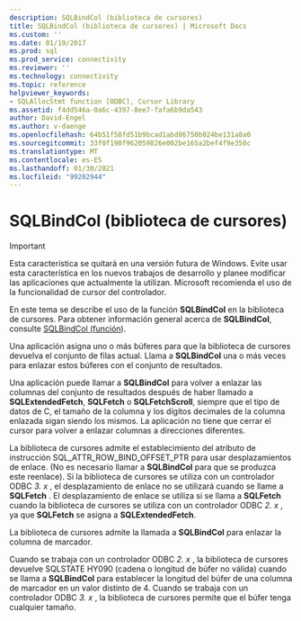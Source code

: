 ```yaml
---
description: SQLBindCol (biblioteca de cursores)
title: SQLBindCol (biblioteca de cursores) | Microsoft Docs
ms.custom: ''
ms.date: 01/19/2017
ms.prod: sql
ms.prod_service: connectivity
ms.reviewer: ''
ms.technology: connectivity
ms.topic: reference
helpviewer_keywords:
- SQLAllocStmt function [ODBC], Cursor Library
ms.assetid: f4dd546a-0a6c-4397-8ee7-fafa6b9da543
author: David-Engel
ms.author: v-daenge
ms.openlocfilehash: 64b51f58fd51b9bcad1abd86750b024be131a8a0
ms.sourcegitcommit: 33f0f190f962059826e002be165a2bef4f9e350c
ms.translationtype: MT
ms.contentlocale: es-ES
ms.lasthandoff: 01/30/2021
ms.locfileid: "99202944"
---
```

# <a name="sqlbindcol-cursor-library"></a>SQLBindCol (biblioteca de cursores)
> [!IMPORTANT]  
>  Esta característica se quitará en una versión futura de Windows. Evite usar esta característica en los nuevos trabajos de desarrollo y planee modificar las aplicaciones que actualmente la utilizan. Microsoft recomienda el uso de la funcionalidad de cursor del controlador.  
  
 En este tema se describe el uso de la función **SQLBindCol** en la biblioteca de cursores. Para obtener información general acerca de **SQLBindCol**, consulte [SQLBindCol (función](../../../odbc/reference/syntax/sqlbindcol-function.md)).  
  
 Una aplicación asigna uno o más búferes para que la biblioteca de cursores devuelva el conjunto de filas actual. Llama a **SQLBindCol** una o más veces para enlazar estos búferes con el conjunto de resultados.  
  
 Una aplicación puede llamar a **SQLBindCol** para volver a enlazar las columnas del conjunto de resultados después de haber llamado a **SQLExtendedFetch**, **SQLFetch** o **SQLFetchScroll**, siempre que el tipo de datos de C, el tamaño de la columna y los dígitos decimales de la columna enlazada sigan siendo los mismos. La aplicación no tiene que cerrar el cursor para volver a enlazar columnas a direcciones diferentes.  
  
 La biblioteca de cursores admite el establecimiento del atributo de instrucción SQL_ATTR_ROW_BIND_OFFSET_PTR para usar desplazamientos de enlace. (No es necesario llamar a **SQLBindCol** para que se produzca este reenlace). Si la biblioteca de cursores se utiliza con un controlador ODBC *3. x* , el desplazamiento de enlace no se utilizará cuando se llame a **SQLFetch** . El desplazamiento de enlace se utiliza si se llama a **SQLFetch** cuando la biblioteca de cursores se utiliza con un controlador ODBC *2. x* , ya que **SQLFetch** se asigna a **SQLExtendedFetch**.  
  
 La biblioteca de cursores admite la llamada a **SQLBindCol** para enlazar la columna de marcador.  
  
 Cuando se trabaja con un controlador ODBC *2. x* , la biblioteca de cursores devuelve SQLSTATE HY090 (cadena o longitud de búfer no válida) cuando se llama a **SQLBindCol** para establecer la longitud del búfer de una columna de marcador en un valor distinto de 4. Cuando se trabaja con un controlador ODBC *3. x* , la biblioteca de cursores permite que el búfer tenga cualquier tamaño.
